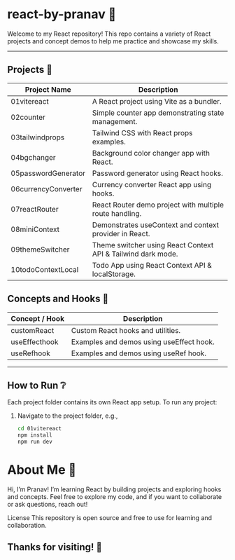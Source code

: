 # react-by-pranav 🚀

Welcome to my React repository! This repo contains a variety of React projects and concept demos to help me practice and showcase my skills.

---

## Projects 🎨

| Project Name        | Description                                                  |
| ------------------- | ------------------------------------------------------------ |
| 01vitereact         | A React project using Vite as a bundler.                     |
| 02counter           | Simple counter app demonstrating state management.           |
| 03tailwindprops     | Tailwind CSS with React props examples.                      |
| 04bgchanger         | Background color changer app with React.                     |
| 05passwordGenerator | Password generator using React hooks.                        |
| 06currencyConverter | Currency converter React app using hooks.                    |
| 07reactRouter       | React Router demo project with multiple route handling.      |
| 08miniContext       | Demonstrates useContext and context provider in React.       |
| 09themeSwitcher     | Theme switcher using React Context API & Tailwind dark mode. |
| 10todoContextLocal  | Todo App using React Context API & localStorage.             |

## Concepts and Hooks 🏫

| Concept / Hook | Description                              |
| -------------- | ---------------------------------------- |
| customReact    | Custom React hooks and utilities.        |
| useEffecthook  | Examples and demos using useEffect hook. |
| useRefhook     | Examples and demos using useRef hook.    |

---

## How to Run ❔

Each project folder contains its own React app setup. To run any project:

1. Navigate to the project folder, e.g.,
   ```bash
   cd 01vitereact
   npm install
   npm run dev
   ```

# About Me 🙌

Hi, I’m Pranav! I’m learning React by building projects and exploring hooks and concepts.
Feel free to explore my code, and if you want to collaborate or ask questions, reach out!

License
This repository is open source and free to use for learning and collaboration.

## Thanks for visiting! 🚀
